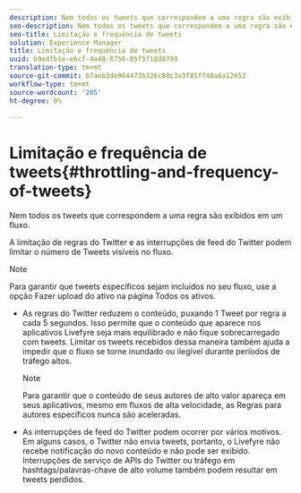 ```yaml
---
description: Nem todos os tweets que correspondem a uma regra são exibidos em um fluxo.
seo-description: Nem todos os tweets que correspondem a uma regra são exibidos em um fluxo.
seo-title: Limitação e frequência de tweets
solution: Experience Manager
title: Limitação e frequência de tweets
uuid: b9edfb1e-e6cf-4a48-8756-05f5f18d8799
translation-type: tm+mt
source-git-commit: 67aeb3de964473b326c88c3a3f81ff48a6a12652
workflow-type: tm+mt
source-wordcount: '205'
ht-degree: 0%

---
```



# Limitação e frequência de tweets{#throttling-and-frequency-of-tweets}

Nem todos os tweets que correspondem a uma regra são exibidos em um fluxo.

A limitação de regras do Twitter e as interrupções de feed do Twitter podem limitar o número de Tweets visíveis no fluxo.

>[!NOTE]
>
>Para garantir que tweets específicos sejam incluídos no seu fluxo, use a opção Fazer upload do ativo na página Todos os ativos.

* As regras do Twitter reduzem o conteúdo, puxando 1 Tweet por regra a cada 5 segundos. Isso permite que o conteúdo que aparece nos aplicativos Livefyre seja mais equilibrado e não fique sobrecarregado com tweets. Limitar os tweets recebidos dessa maneira também ajuda a impedir que o fluxo se torne inundado ou ilegível durante períodos de tráfego altos.

   >[!NOTE]
   >
   >Para garantir que o conteúdo de seus autores de alto valor apareça em seus aplicativos, mesmo em fluxos de alta velocidade, as Regras para autores específicos nunca são aceleradas.

* As interrupções de feed do Twitter podem ocorrer por vários motivos. Em alguns casos, o Twitter não envia tweets, portanto, o Livefyre não recebe notificação do novo conteúdo e não pode ser exibido. Interrupções de serviço de APIs do Twitter ou tráfego em hashtags/palavras-chave de alto volume também podem resultar em tweets perdidos.

